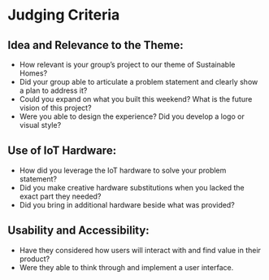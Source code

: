 # Judging Criteria

## Idea and Relevance to the Theme:
- How relevant is your group’s project to our theme of Sustainable Homes?
- Did your group able to articulate a problem statement and clearly show a plan to address it?
- Could you expand on what you built this weekend? What is the future vision of this project?
- Were you able to design the experience? Did you develop a logo or visual style?

## Use of IoT Hardware:
- How did you leverage the IoT hardware to solve your problem statement?
- Did you make creative hardware substitutions when you lacked the exact part they needed?
- Did you bring in additional hardware beside what was provided?

## Usability and Accessibility:
- Have they considered how users will interact with and find value in their product?
- Were they able to think through and implement a user interface.
